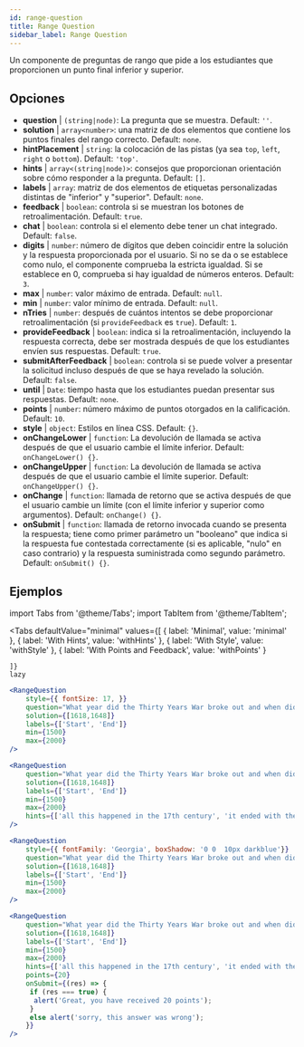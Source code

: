 ```yaml
---
id: range-question
title: Range Question
sidebar_label: Range Question
---
```


Un componente de preguntas de rango que pide a los estudiantes que proporcionen un punto final inferior y superior.

## Opciones

* __question__ | `(string|node)`: La pregunta que se muestra. Default: `''`.
* __solution__ | `array<number>`: una matriz de dos elementos que contiene los puntos finales del rango correcto. Default: `none`.
* __hintPlacement__ | `string`: la colocación de las pistas (ya sea `top`, `left`, `right` o `bottom`). Default: `'top'`.
* __hints__ | `array<(string|node)>`: consejos que proporcionan orientación sobre cómo responder a la pregunta. Default: `[]`.
* __labels__ | `array`: matriz de dos elementos de etiquetas personalizadas distintas de "inferior" y "superior". Default: `none`.
* __feedback__ | `boolean`: controla si se muestran los botones de retroalimentación. Default: `true`.
* __chat__ | `boolean`: controla si el elemento debe tener un chat integrado. Default: `false`.
* __digits__ | `number`: número de dígitos que deben coincidir entre la solución y la respuesta proporcionada por el usuario. Si no se da o se establece como nulo, el componente comprueba la estricta igualdad. Si se establece en 0, comprueba si hay igualdad de números enteros. Default: `3`.
* __max__ | `number`: valor máximo de entrada. Default: `null`.
* __min__ | `number`: valor mínimo de entrada. Default: `null`.
* __nTries__ | `number`: después de cuántos intentos se debe proporcionar retroalimentación (si `provideFeedback` es `true`). Default: `1`.
* __provideFeedback__ | `boolean`: indica si la retroalimentación, incluyendo la respuesta correcta, debe ser mostrada después de que los estudiantes envíen sus respuestas. Default: `true`.
* __submitAfterFeedback__ | `boolean`: controla si se puede volver a presentar la solicitud incluso después de que se haya revelado la solución. Default: `false`.
* __until__ | `Date`: tiempo hasta que los estudiantes puedan presentar sus respuestas. Default: `none`.
* __points__ | `number`: número máximo de puntos otorgados en la calificación. Default: `10`.
* __style__ | `object`: Estilos en línea CSS. Default: `{}`.
* __onChangeLower__ | `function`: La devolución de llamada se activa después de que el usuario cambie el límite inferior. Default: `onChangeLower() {}`.
* __onChangeUpper__ | `function`: La devolución de llamada se activa después de que el usuario cambie el límite superior. Default: `onChangeUpper() {}`.
* __onChange__ | `function`: llamada de retorno que se activa después de que el usuario cambie un límite (con el límite inferior y superior como argumentos). Default: `onChange() {}`.
* __onSubmit__ | `function`: llamada de retorno invocada cuando se presenta la respuesta; tiene como primer parámetro un "booleano" que indica si la respuesta fue contestada correctamente (si es aplicable, "nulo" en caso contrario) y la respuesta suministrada como segundo parámetro. Default: `onSubmit() {}`.


## Ejemplos

import Tabs from '@theme/Tabs';
import TabItem from '@theme/TabItem';

<Tabs
    defaultValue="minimal"
    values={[
        { label: 'Minimal', value: 'minimal' },
        { label: 'With Hints', value: 'withHints' },
        { label: 'With Style', value: 'withStyle' },
        { label: 'With Points and Feedback', value: 'withPoints' }
        
    ]}
    lazy
>

<TabItem value="minimal">

```jsx live
<RangeQuestion
    style={{ fontSize: 17, }}
    question="What year did the Thirty Years War broke out and when did it?"
    solution={[1618,1648]}
    labels={['Start', 'End']}
    min={1500}
    max={2000}
/>
```

</TabItem>

<TabItem value="withHints">

```jsx live
<RangeQuestion
    question="What year did the Thirty Years War broke out and when did it?"
    solution={[1618,1648]}
    labels={['Start', 'End']}
    min={1500}
    max={2000}
    hints={['all this happened in the 17th century', 'it ended with the Peace of Westphalia in 1648']}
/>
```

</TabItem>

<TabItem value="withStyle">

```jsx live
<RangeQuestion
    style={{ fontFamily: 'Georgia', boxShadow: '0 0  10px darkblue'}}
    question="What year did the Thirty Years War broke out and when did it?"
    solution={[1618,1648]}
    labels={['Start', 'End']}
    min={1500}
    max={2000}
/>
```

</TabItem>

<TabItem value="withPoints">

```jsx live
<RangeQuestion
    question="What year did the Thirty Years War broke out and when did it?"
    solution={[1618,1648]}
    labels={['Start', 'End']}
    min={1500}
    max={2000}
    hints={['all this happened in the 17th century', 'it ended with the Peace of Westphalia in 1648']}
    points={20}
    onSubmit={(res) => {
     if (res === true) {
      alert('Great, you have received 20 points');
     }
     else alert('sorry, this answer was wrong');
    }}
/>
```

</TabItem>

</Tabs>
